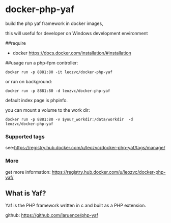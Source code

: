 # docker-php-yaf
build the php yaf framework in docker images,

this will useful for developer on Windows development environment

##require
- docker https://docs.docker.com/installation/#installation

##usage
run a php-fpm controller:

    docker run -p 8881:80 -it leozvc/docker-php-yaf

or run on background:

    docker run -p 8881:80 -d leozvc/docker-php-yaf

default index page is phpinfo.

you can mount a volume to the work dir:

    docker run -p 8881:80 -v $your_workdir:/data/workdir  -d leozvc/docker-php-yaf

### Supported tags
see:https://registry.hub.docker.com/u/leozvc/docker-php-yaf/tags/manage/

### More
get more information: https://registry.hub.docker.com/u/leozvc/docker-php-yaf/

## What is Yaf?
Yaf is the PHP framework written in c and built as a PHP extension.

github: https://github.com/laruence/php-yaf

